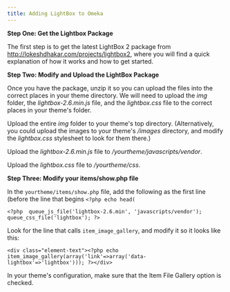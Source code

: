 ```yaml
---
title: Adding LightBox to Omeka
---
```


**Step One: Get the Lightbox Package**

The first step is to get the latest LightBox 2 package from <http://lokeshdhakar.com/projects/lightbox2>, where you will find a quick explanation of how it works and how to get started.

**Step Two: Modify and Upload the LightBox Package**

Once you have the package, unzip it so you can upload the files into the correct places in your theme directory. We will need to upload the *img* folder, the *lightbox-2.6.min.js* file, and the *lightbox.css* file to the correct places in your theme's folder.

Upload the entire *img* folder to your theme's top directory. (Alternatively, you could upload the images to your theme's */images* directory, and modify the *lightbox.css* stylesheet to look for them there.)

Upload the *lightbox-2.6.min.js* file to */yourtheme/javascripts/vendor*.

Upload the *lightbox.css* file to */yourtheme/css*.

**Step Three: Modify your items/show.php file**

In the `yourtheme/items/show.php` file, add the following as the first line (before the line that begins `<?php echo head(`

   `<?php 
    queue_js_file('lightbox-2.6.min', 'javascripts/vendor');
    queue_css_file('lightbox');
    ?>`

Look for the line that calls `item_image_gallery`, and modify it so it looks like this:

`<div class="element-text"><?php echo item_image_gallery(array('link'=>array('data-lightbox'=>'lightbox'))); ?></div>`

In your theme's configuration, make sure that the Item File Gallery option is checked.